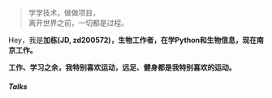 > 学学技术，做做项目，  
> 离开世界之前，一切都是过程。

Hey，我是<strong>加栋(JD, zd200572)，生物工作者，在学Python和生物信息，现在南京工作。

工作、学习之余，我特别喜欢运动，远足、健身都是我特别喜欢的运动。
##### Talks
